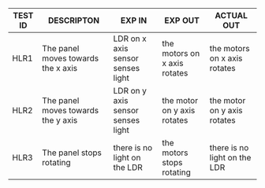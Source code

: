 | **TEST ID** |  **DESCRIPTON**                                              | **EXP IN** | **EXP OUT** |**ACTUAL OUT** |
|-------------|-----|--------------------------------------------------------------|------------|------|
|  HLR1|The panel moves towards the x axis  | LDR on x axis sensor senses light|the motors  on x axis  rotates|the motors  on x axis  rotates|
|  HLR2|The panel moves towards the y axis  |LDR on y axis sensor senses light|the motor on y axis rotates|the motor on y axis rotates|
|  HLR3|The panel stops rotating |there is no light on the LDR|the motors stops rotating|there is no light on the LDR|the motors stops rotating|

